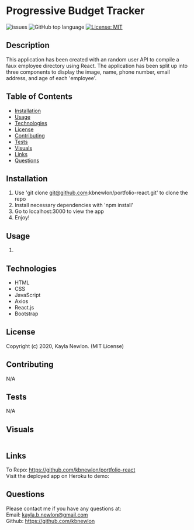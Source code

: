 # Progressive Budget Tracker

![issues](https://img.shields.io/github/issues/kbnewlon/portfolio-react)
![GitHub top language](https://img.shields.io/github/languages/top/kbnewlon/portfolio-react)
[![License: MIT](https://img.shields.io/badge/License-MIT-yellow.svg)](https://opensource.org/licenses/MIT)
  
## Description 
This application has been created with an random user API to compile a faux employee directory using React. The application has been split up into three components to display the image, name, phone number, email address, and age of each 'employee'. 

## Table of Contents 
* [Installation](#Installation)
* [Usage](#Usage)
* [Technologies](#Technologies)
* [License](#License)
* [Contributing](#Contributing)
* [Tests](#Tests)
* [Visuals](#Visuals)
* [Links](#Links)
* [Questions](#Questions)

## Installation
1. Use 'git clone git@github.com:kbnewlon/portfolio-react.git' to clone the repo
2. Install necessary dependencies with 'npm install'
3. Go to localhost:3000 to view the app
4. Enjoy!

## Usage
1. 
## Technologies
* HTML
* CSS 
* JavaScript
* Axios 
* React.js
* Bootstrap 

## License
Copyright (c) 2020, Kayla Newlon. (MIT License)

## Contributing 
N/A 

## Tests
N/A

## Visuals
![]()


## Links
To Repo: https://github.com/kbnewlon/portfolio-react
<br>Visit the deployed app on Heroku to demo: 
 

## Questions 
Please contact me if you have any questions at:
<br>Email: kayla.b.newlon@gmail.com
<br>Github: https://github.com/kbnewlon